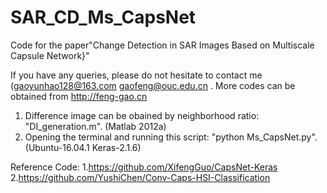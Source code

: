 # SAR_CD_Ms_CapsNet
Code for the paper"Change Detection in SAR Images Based on  Multiscale Capsule Network}"

If you have any queries, please do not hesitate to contact me (gaoyunhao128@163.com  gaofeng@ouc.edu.cn .
More codes can be obtained from http://feng-gao.cn 

1. Difference image can be obained by neighborhood ratio: "DI_generation.m". (Matlab 2012a)
2. Opening the terminal and running this script: "python Ms_CapsNet.py". (Ubuntu-16.04.1  Keras-2.1.6)


Reference Code:
1.https://github.com/XifengGuo/CapsNet-Keras
2.https://github.com/YushiChen/Conv-Caps-HSI-Classification